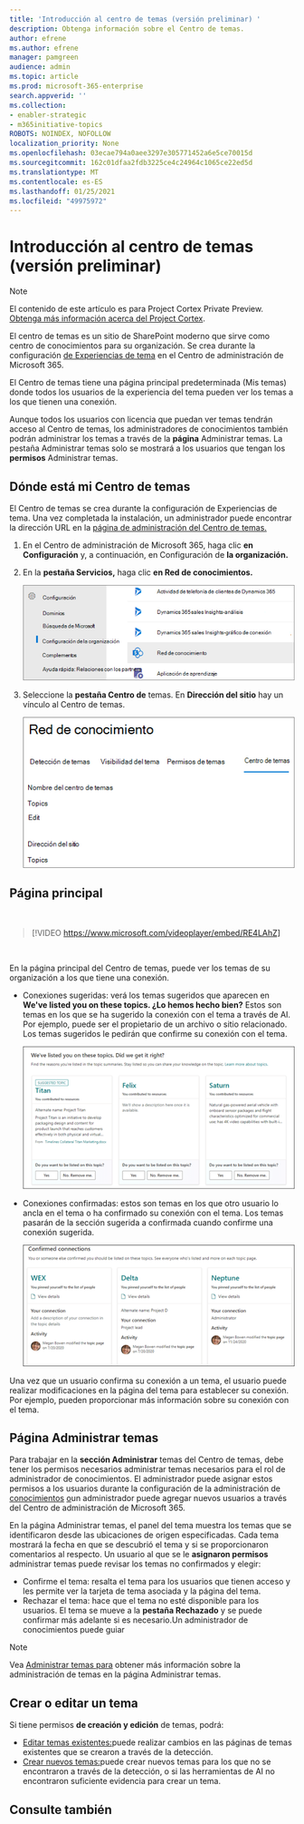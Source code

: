 ```yaml
---
title: 'Introducción al centro de temas (versión preliminar) '
description: Obtenga información sobre el Centro de temas.
author: efrene
ms.author: efrene
manager: pamgreen
audience: admin
ms.topic: article
ms.prod: microsoft-365-enterprise
search.appverid: ''
ms.collection:
- enabler-strategic
- m365initiative-topics
ROBOTS: NOINDEX, NOFOLLOW
localization_priority: None
ms.openlocfilehash: 03ecae794a0aee3297e305771452a6e5ce70015d
ms.sourcegitcommit: 162c01dfaa2fdb3225ce4c24964c1065ce22ed5d
ms.translationtype: MT
ms.contentlocale: es-ES
ms.lasthandoff: 01/25/2021
ms.locfileid: "49975972"
---
```

# <a name="topic-center-overview-preview"></a>Introducción al centro de temas (versión preliminar)

> [!Note] 
> El contenido de este artículo es para Project Cortex Private Preview. [Obtenga más información acerca del Project Cortex](https://aka.ms/projectcortex).

El centro de temas es un sitio de SharePoint moderno que sirve como centro de conocimientos para su organización. Se crea durante la configuración [de Experiencias de tema](set-up-topic-experiences.md) en el Centro de administración de Microsoft 365.

El Centro de temas tiene una página principal predeterminada (Mis temas) donde todos los usuarios de la experiencia del tema pueden ver los temas a los que tienen una conexión. 

Aunque todos los usuarios con licencia que puedan ver temas tendrán acceso al Centro de temas, los administradores de conocimientos también podrán administrar los temas a través de la **página** Administrar temas. La pestaña Administrar temas solo se mostrará a los usuarios que tengan los **permisos** Administrar temas. 

## <a name="where-is-my-topic-center"></a>Dónde está mi Centro de temas

El Centro de temas se crea durante la configuración de Experiencias de tema. Una vez completada la instalación, un administrador puede encontrar la dirección URL en la [página de administración del Centro de temas.](https://docs.microsoft.com/microsoft-365/knowledge/topic-experiences-administration#to-access-topics-management-settings)


1. En el Centro de administración de Microsoft 365, haga clic **en Configuración** y, a continuación, en Configuración de **la organización.**
2. En la **pestaña Servicios,** haga clic **en Red de conocimientos.**

    ![Conectar a las personas con el conocimiento](../media/admin-org-knowledge-options-completed.png) </br>

3. Seleccione la **pestaña Centro de** temas. En **Dirección del sitio** hay un vínculo al Centro de temas.

    ![knowledge-network-settings](../media/knowledge-network-settings-topic-center.png) </br>



## <a name="home-page"></a>Página principal

</br>

> [!VIDEO https://www.microsoft.com/videoplayer/embed/RE4LAhZ]  

</br>


En la página principal del Centro de temas, puede ver los temas de su organización a los que tiene una conexión.

- Conexiones sugeridas: verá los temas sugeridos que aparecen en **We've listed you on these topics. ¿Lo hemos hecho bien?** Estos son temas en los que se ha sugerido la conexión con el tema a través de AI. Por ejemplo, puede ser el propietario de un archivo o sitio relacionado. Los temas sugeridos le pedirán que confirme su conexión con el tema.

   ![Conexiones sugeridas](../media/knowledge-management/my-topics.png) </br>
 
- Conexiones confirmadas: estos son temas en los que otro usuario lo ancla en el tema o ha confirmado su conexión con el tema. Los temas pasarán de la sección sugerida a confirmada cuando confirme una conexión sugerida.
 
   ![Temas confirmados](../media/knowledge-management/my-topics-confirmed.png) </br>

Una vez que un usuario confirma su conexión a un tema, el usuario puede realizar modificaciones en la página del tema para establecer su conexión. Por ejemplo, pueden proporcionar más información sobre su conexión con el tema.


## <a name="manage-topics-page"></a>Página Administrar temas

Para trabajar en la **sección Administrar** temas del Centro  de temas, debe tener los permisos necesarios administrar temas necesarios para el rol de administrador de conocimientos. El administrador puede asignar estos permisos a los usuarios durante la configuración de la administración de [conocimientos](topic-experiences-knowledge-rules.md) [o](set-up-topic-experiences.md)un administrador puede agregar nuevos usuarios a través del Centro de administración de Microsoft 365.

En la página Administrar temas, el panel del tema muestra los temas que se identificaron desde las ubicaciones de origen especificadas. Cada tema mostrará la fecha en que se descubrió el tema y si se proporcionaron comentarios al respecto. Un usuario al que se le **asignaron permisos** administrar temas puede revisar los temas no confirmados y elegir:
- Confirme el tema: resalta el tema para los usuarios que tienen acceso y les permite ver la tarjeta de tema asociada y la página del tema.
- Rechazar el tema: hace que el tema no esté disponible para los usuarios. El tema se mueve a la **pestaña Rechazado** y se puede confirmar más adelante si es necesario.Un administrador de conocimientos puede guiar 

> [!Note] 
> Vea [Administrar temas para](manage-topics.md) obtener más información sobre la administración de temas en la página Administrar temas.


## <a name="create-or-edit-a-topic"></a>Crear o editar un tema

Si tiene permisos **de creación y edición** de temas, podrá:

- [Editar temas existentes:](edit-a-topic.md)puede realizar cambios en las páginas de temas existentes que se crearon a través de la detección.
- [Crear nuevos temas:](create-a-topic.md)puede crear nuevos temas para los que no se encontraron a través de la detección, o si las herramientas de AI no encontraron suficiente evidencia para crear un tema.






## <a name="see-also"></a>Consulte también



  






